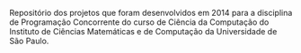 Repositório dos projetos que foram desenvolvidos em 2014 para a disciplina de Programação Concorrente do curso de Ciência da Computação do Instituto de Ciências Matemáticas e de Computação da Universidade de São Paulo.
